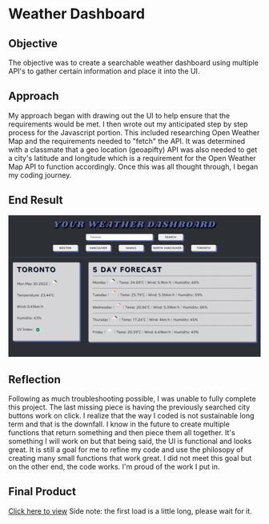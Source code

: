 # Weather Dashboard

## Objective
The objective was to create a searchable weather dashboard using multiple API's to gather certain information and place it into the UI.

## Approach
My approach began with drawing out the UI to help ensure that the requirements would be met. I then wrote out my anticipated step by step process for the Javascript portion. This included researching Open Weather Map and the requirements needed to "fetch" the API. It was determined with a classmate that a geo location (geoapifty) API was also needed to get a city's latitude and longitude which is a requirement for the Open Weather Map API to function accordingly. Once this was all thought through, I began my coding journey.

## End Result
![screenshot of user interface](assets/images/screenshot-of-ui.jpg)

## Reflection
Following as much troubleshooting possible, I was unable to fully complete this project. The last missing piece is having the previously searched city buttons work on click. I realize that the way I coded is not sustainable long term and that is the downfall. I know in the future to create multiple functions that return something and then piece them all together. It's something I will work on but that being said, the UI is functional and looks great. It is still a goal for me to refine my code and use the philosopy of creating many small functions that work great. I did not meet this goal but on the other end, the code works. I'm proud of the work I put in.

## Final Product
[Click here to view](https://jessicamdittrich.github.io/CHG-JD053122)
Side note: the first load is a little long, please wait for it.